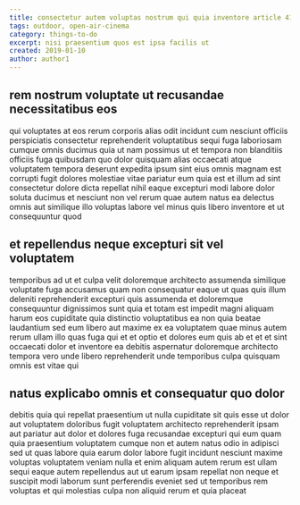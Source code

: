 ```yaml
---
title: consectetur autem voluptas nostrum qui quia inventore article 4119
tags: outdoor, open-air-cinema
category: things-to-do
excerpt: nisi praesentium quos est ipsa facilis ut
created: 2019-01-10
author: author1
---
```


## rem nostrum voluptate ut recusandae necessitatibus eos

qui voluptates at eos rerum corporis alias odit incidunt cum nesciunt officiis perspiciatis consectetur reprehenderit voluptatibus sequi fuga laboriosam cumque omnis ducimus quia ut nam possimus ut et tempora non blanditiis officiis fuga quibusdam quo dolor quisquam alias occaecati atque voluptatem tempora deserunt expedita ipsum sint eius omnis magnam est corrupti fugit dolores molestiae vitae pariatur eum quia est et illum ad sint consectetur dolore dicta repellat nihil eaque excepturi modi labore dolor soluta ducimus et nesciunt non vel rerum quae autem natus ea delectus omnis aut similique illo voluptas labore vel minus quis libero inventore et ut consequuntur quod

## et repellendus neque excepturi sit vel voluptatem

temporibus ad ut et culpa velit doloremque architecto assumenda similique voluptate fuga accusamus quam non consequatur eaque ut quas quis illum deleniti reprehenderit excepturi quis assumenda et doloremque consequuntur dignissimos sunt quia et totam est impedit magni aliquam harum eos cupiditate quia distinctio voluptatibus ea non quia beatae laudantium sed eum libero aut maxime ex ea voluptatem quae minus autem rerum ullam illo quas fuga qui et et optio et dolores eum quis ab et et et sint occaecati dolor et inventore ea debitis aspernatur doloremque architecto tempora vero unde libero reprehenderit unde temporibus culpa quisquam omnis est vitae qui

## natus explicabo omnis et consequatur quo dolor

debitis quia qui repellat praesentium ut nulla cupiditate sit quis esse ut dolor aut voluptatem doloribus fugit voluptatem architecto reprehenderit ipsam aut pariatur aut dolor et dolores fuga recusandae excepturi qui eum quam quia praesentium voluptatem cumque non et autem natus odio in adipisci sed ut quas labore quia earum dolor labore fugit incidunt nesciunt maxime voluptas voluptatem veniam nulla et enim aliquam autem rerum est ullam sequi eaque autem repellendus aut ut earum ipsam repellat non neque et suscipit modi laborum sunt perferendis eveniet sed ut temporibus rem voluptas et qui molestias culpa non aliquid rerum et quia placeat

